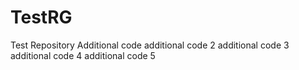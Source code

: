 # TestRG
Test Repository
Additional code
additional code 2
additional code 3
additional code 4
additional code 5 
